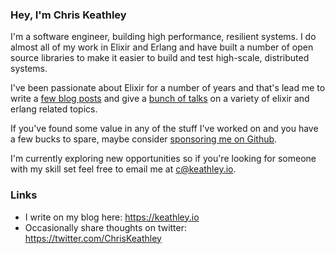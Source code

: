 ### Hey, I'm Chris Keathley

I'm a software engineer, building high performance, resilient systems.
I do almost all of my work in Elixir and Erlang and have built a number of
open source libraries to make it easier to build and test high-scale, distributed systems.

I've been passionate about Elixir for a number of years and that's lead me
to write a [few blog posts](https://keathley.io) and give a [bunch of talks](https://keathley.io/talks) on a variety
of elixir and erlang related topics.

If you've found some value in any of the stuff I've worked on and you have a few
bucks to spare, maybe consider [sponsoring me on Github](https://github.com/sponsors/keathley).

I'm currently exploring new opportunities so if you're looking for someone with
my skill set feel free to email me at c@keathley.io.

### Links

* I write on my blog here: https://keathley.io
* Occasionally share thoughts on twitter: https://twitter.com/ChrisKeathley

